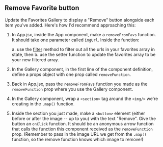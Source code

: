 ## Remove Favorite button
Update the Favorites Gallery to display a "Remove" button alongside each item you've added. Here's how I'd recommend approaching this:
1. In App.jsx, inside the App component, make a `removeFromFavs` function. It should take one parameter called `imgUrl`. Inside the function:

    a. use the [filter](https://developer.mozilla.org/en-US/docs/Web/JavaScript/Reference/Global_Objects/Array/filter) method to filter out all the urls in your favorites array in state, then
    b. use the setter function to update the favorites array to be your new filtered array.
2. In the Gallery component, in the first line of the component definition, define a props object with one prop called `removeFunction`.
3. Back in App.jsx, pass the `removeFromFavs` function you made as the `removeFunction` prop where you use the Gallery component.
4. In the Gallery component, wrap a `<section>` tag around the `<img/>` we're creating in the `.map()` function.
5. Inside the section you just made, make a `<button>` element (either before or after the image -- up to you) with the text "Remove". Give the button an `onClick` function. It should be an anonymous arrow function that calls the function this component received as the `removeFunction` prop. (Remember to pass in the image URL we get from the `.map()` function, so the remove function knows which image to remove!)

